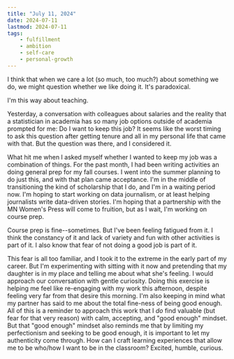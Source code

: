 ```yaml
---
title: "July 11, 2024"
date: 2024-07-11
lastmod: 2024-07-11
tags:
    - fulfillment
    - ambition
    - self-care
    - personal-growth
---
```


I think that when we care a lot (so much, too much?) about something we do, we might question whether we like doing it. It's paradoxical.

I'm this way about teaching. 

Yesterday, a conversation with colleagues about salaries and the reality that a statistician in academia has so many job options outside of academia prompted for me: Do I want to keep this job? It seems like the worst timing to ask this question after getting tenure and all in my personal life that came with that. But the question was there, and I considered it.

What hit me when I asked myself whether I wanted to keep my job was a combination of things. For the past month, I had been writing activities an doing general prep for my fall courses. I went into the summer planning to do just this, and with that plan came acceptance. I'm in the middle of transitioning the kind of scholarship that I do, and I'm in a waiting period now. I'm hoping to start working on data journalism, or at least helping journalists write data-driven stories. I'm hoping that a partnership with the MN Women's Press will come to fruition, but as I wait, I'm working on course prep.

Course prep is fine--sometimes. But I've been feeling fatigued from it. I think the constancy of it and lack of variety and fun with other activities is part of it. I also know that fear of not doing a good job is part of it.

This fear is all too familiar, and I took it to the extreme in the early part of my career. But I'm experimenting with sitting with it now and pretending that my daughter is in my place and telling me about what she's feeling. I would approach our conversation with gentle curiosity. Doing this exercise is helping me feel like re-engaging with my work this afternoon, despite feeling very far from that desire this morning. I'm also keeping in mind what my partner has said to me about the total fine-ness of being good enough. All of this is a reminder to approach this work that I *do* find valuable (but fear for that very reason) with calm, accepting, and "good enough" mindset. But that "good enough" mindset also reminds me that by limiting my perfectionism and seeking to be good enough, it is important to let my authenticity come through. How can I craft learning experiences that allow me to be who/how I want to be in the classroom? Excited, humble, curious.

